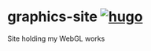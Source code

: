 # graphics-site [![hugo](https://github.com/YangchenYe323/graphics-site/actions/workflows/hugo.yml/badge.svg)](https://github.com/YangchenYe323/graphics-site/actions/workflows/hugo.yml)
Site holding my WebGL works
